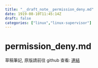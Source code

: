 ```yaml
---
title: "__draft_note__permission_deny.md"
date: 1919-08-10T11:45:14Z
draft: false
categories: ["linux","linux-supervisor"]
---
```


# permission_deny.md

草稿筆記, 原版請前往 github 查看: [連結](https://github.com/tinghaolai/just-random-note/blob/master/linux/supervisor/permission_deny.md)